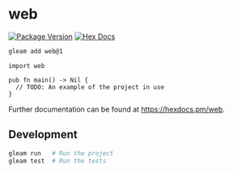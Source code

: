# web

[![Package Version](https://img.shields.io/hexpm/v/web)](https://hex.pm/packages/web)
[![Hex Docs](https://img.shields.io/badge/hex-docs-ffaff3)](https://hexdocs.pm/web/)

```sh
gleam add web@1
```
```gleam
import web

pub fn main() -> Nil {
  // TODO: An example of the project in use
}
```

Further documentation can be found at <https://hexdocs.pm/web>.

## Development

```sh
gleam run   # Run the project
gleam test  # Run the tests
```
